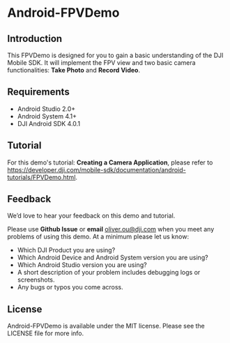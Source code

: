 # Android-FPVDemo

## Introduction

This FPVDemo is designed for you to gain a basic understanding of the DJI Mobile SDK. It will implement the FPV view and two basic camera functionalities: **Take Photo** and **Record Video**.

## Requirements

 - Android Studio 2.0+
 - Android System 4.1+
 - DJI Android SDK 4.0.1

## Tutorial

For this demo's tutorial: **Creating a Camera Application**, please refer to <https://developer.dji.com/mobile-sdk/documentation/android-tutorials/FPVDemo.html>.

## Feedback

We’d love to hear your feedback on this demo and tutorial.

Please use **Github Issue** or **email** [oliver.ou@dji.com](oliver.ou@dji.com) when you meet any problems of using this demo. At a minimum please let us know:

* Which DJI Product you are using?
* Which Android Device and Android System version you are using?
* Which Android Studio version you are using?
* A short description of your problem includes debugging logs or screenshots.
* Any bugs or typos you come across.

## License

Android-FPVDemo is available under the MIT license. Please see the LICENSE file for more info.

